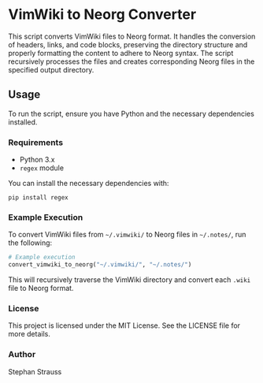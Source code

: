 # VimWiki to Neorg Converter

This script converts VimWiki files to Neorg format. It handles the conversion of
headers, links, and code blocks, preserving the directory structure and properly
formatting the content to adhere to Neorg syntax. The script recursively processes
the files and creates corresponding Neorg files in the specified output directory.

## Usage

To run the script, ensure you have Python and the necessary dependencies installed.

### Requirements

- Python 3.x
- `regex` module

You can install the necessary dependencies with:

```
pip install regex
```

### Example Execution

To convert VimWiki files from `~/.vimwiki/` to Neorg files in `~/.notes/`, run the following:

```python
# Example execution
convert_vimwiki_to_neorg("~/.vimwiki/", "~/.notes/")
```

This will recursively traverse the VimWiki directory and convert each `.wiki` file to Neorg format.

### License

This project is licensed under the MIT License. See the LICENSE file for more details.

### Author

Stephan Strauss

